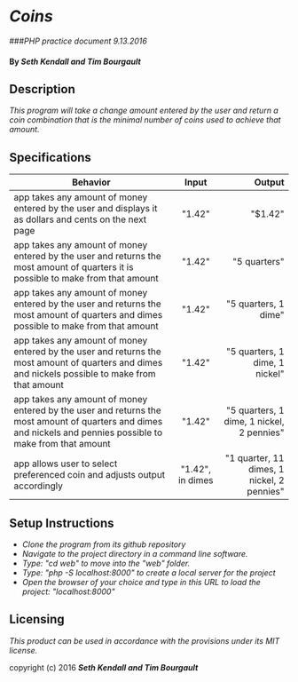 # _Coins_
###_PHP practice document 9.13.2016_

#### By _Seth Kendall and Tim Bourgault_

## Description

_This program will take a change amount entered by the user and return a coin combination that is the minimal number of coins used to achieve that amount._

## Specifications

|Behavior|Input|Output|
|--------|:---:|-----:|
|app takes any amount of money entered by the user and displays it as dollars and cents on the next page|"1.42"|"$1.42"|
|app takes any amount of money entered by the user and returns the most amount of quarters it is possible to make from that amount|"1.42"|"5 quarters"|
|app takes any amount of money entered by the user and returns the most amount of quarters and dimes possible to make from that amount|"1.42"|"5 quarters, 1 dime"|
|app takes any amount of money entered by the user and returns the most amount of quarters and dimes and nickels possible to make from that amount|"1.42"|"5 quarters, 1 dime, 1 nickel"|
|app takes any amount of money entered by the user and returns the most amount of quarters and dimes and nickels and pennies possible to make from that amount|"1.42"|"5 quarters, 1 dime, 1 nickel, 2 pennies"|
|app allows user to select preferenced coin and adjusts output accordingly|"1.42", in dimes|"1 quarter, 11 dimes, 1 nickel, 2 pennies"|

## Setup Instructions

* _Clone the program from its github repository_
* _Navigate to the project directory in a command line software._
* _Type: "cd web" to move into the "web" folder._
* _Type: "php -S localhost:8000" to create a local server for the project_
* _Open the browser of your choice and type in this URL to load the project: "localhost:8000"_

## Licensing

*This product can be used in accordance with the provisions under its MIT license.*

copyright (c) 2016 **_Seth Kendall and Tim Bourgault_**

